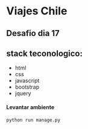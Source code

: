 # Viajes Chile
## Desafio dia 17

## stack teconologico:
- html
- css
- javascript
- bootstrap
- jquery


#### Levantar ambiente
```python
python run manage.py
```